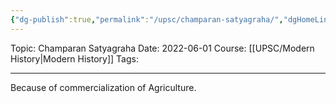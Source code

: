```yaml
---
{"dg-publish":true,"permalink":"/upsc/champaran-satyagraha/","dgHomeLink":true,"dgPassFrontmatter":false}
---
```


Topic: Champaran Satyagraha
Date: 2022-06-01
Course: [[UPSC/Modern History|Modern History]]
Tags: 

---



Because of commercialization of Agriculture.
